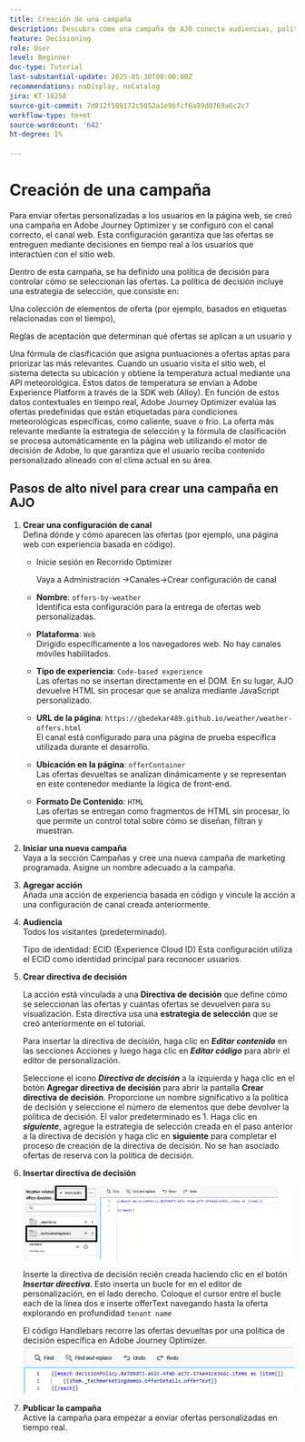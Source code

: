 ```yaml
---
title: Creación de una campaña
description: Descubra cómo una campaña de AJO conecta audiencias, políticas de decisión y canales para ofrecer ofertas personalizadas en el momento adecuado en todos los puntos de contacto de los clientes.
feature: Decisioning
role: User
level: Beginner
doc-type: Tutorial
last-substantial-update: 2025-05-30T00:00:00Z
recommendations: noDisplay, noCatalog
jira: KT-18258
source-git-commit: 7d812f589172c5052a1e9bfcf6a99d0769a6c2c7
workflow-type: tm+mt
source-wordcount: '642'
ht-degree: 1%

---
```


# Creación de una campaña

Para enviar ofertas personalizadas a los usuarios en la página web, se creó una campaña en Adobe Journey Optimizer y se configuró con el canal correcto, el canal web. Esta configuración garantiza que las ofertas se entreguen mediante decisiones en tiempo real a los usuarios que interactúen con el sitio web.

Dentro de esta campaña, se ha definido una política de decisión para controlar cómo se seleccionan las ofertas. La política de decisión incluye una estrategia de selección, que consiste en:

Una colección de elementos de oferta (por ejemplo, basados en etiquetas relacionadas con el tiempo),

Reglas de aceptación que determinan qué ofertas se aplican a un usuario y

Una fórmula de clasificación que asigna puntuaciones a ofertas aptas para priorizar las más relevantes.
Cuando un usuario visita el sitio web, el sistema detecta su ubicación y obtiene la temperatura actual mediante una API meteorológica. Estos datos de temperatura se envían a Adobe Experience Platform a través de la SDK web (Alloy). En función de estos datos contextuales en tiempo real, Adobe Journey Optimizer evalúa las ofertas predefinidas que están etiquetadas para condiciones meteorológicas específicas, como caliente, suave o frío. La oferta más relevante mediante la estrategia de selección y la fórmula de clasificación se procesa automáticamente en la página web utilizando el motor de decisión de Adobe, lo que garantiza que el usuario reciba contenido personalizado alineado con el clima actual en su área.


## Pasos de alto nivel para crear una campaña en AJO

1. **Crear una configuración de canal**\
   Defina dónde y cómo aparecen las ofertas (por ejemplo, una página web con experiencia basada en código).
   - Inicie sesión en Recorrido Optimizer

     Vaya a Administración ->Canales->Crear configuración de canal
   - **Nombre**: `offers-by-weather`\
     Identifica esta configuración para la entrega de ofertas web personalizadas.

   - **Plataforma**: `Web`\
     Dirigido específicamente a los navegadores web. No hay canales móviles habilitados.

   - **Tipo de experiencia**: `Code-based experience`\
     Las ofertas no se insertan directamente en el DOM. En su lugar, AJO devuelve HTML sin procesar que se analiza mediante JavaScript personalizado.

   - **URL de la página**: `https://gbedekar489.github.io/weather/weather-offers.html`\
     El canal está configurado para una página de prueba específica utilizada durante el desarrollo.

   - **Ubicación en la página**: `offerContainer`\
     Las ofertas devueltas se analizan dinámicamente y se representan en este contenedor mediante la lógica de front-end.

   - **Formato De Contenido**: `HTML`\
     Las ofertas se entregan como fragmentos de HTML sin procesar, lo que permite un control total sobre cómo se diseñan, filtran y muestran.


2. **Iniciar una nueva campaña**\
   Vaya a la sección Campañas y cree una nueva campaña de marketing programada. Asigne un nombre adecuado a la campaña.

3. **Agregar acción**\
   Añada una acción de experiencia basada en código y vincule la acción a una configuración de canal creada anteriormente.



4. **Audiencia**\
   Todos los visitantes (predeterminado).

   Tipo de identidad: ECID (Experience Cloud ID)
Esta configuración utiliza el ECID como identidad principal para reconocer usuarios.


5. **Crear directiva de decisión**

   La acción está vinculada a una **Directiva de decisión** que define cómo se seleccionan las ofertas y cuántas ofertas se devuelven para su visualización. Esta directiva usa una **estrategia de selección** que se creó anteriormente en el tutorial.

   Para insertar la directiva de decisión, haga clic en **_Editar contenido_** en las secciones Acciones y luego haga clic en **_Editar código_** para abrir el editor de personalización.

   Seleccione el icono _&#x200B;**Directiva de decisión**&#x200B;_ a la izquierda y haga clic en el botón **Agregar directiva de decisión** para abrir la pantalla **Crear directiva de decisión**. Proporcione un nombre significativo a la política de decisión y seleccione el número de elementos que debe devolver la política de decisión. El valor predeterminado es 1.
Haga clic en **_siguiente_**, agregue la estrategia de selección creada en el paso anterior a la directiva de decisión y haga clic en **siguiente** para completar el proceso de creación de la directiva de decisión. No se han asociado ofertas de reserva con la política de decisión.



6. **Insertar directiva de decisión**

   ![editor de personalización](assets/personalization-editor.png)

   Inserte la directiva de decisión recién creada haciendo clic en el botón _&#x200B;**Insertar directiva**&#x200B;_. Esto inserta un bucle for en el editor de personalización, en el lado derecho.
Coloque el cursor entre el bucle each de la línea dos e inserte offerText navegando hasta la oferta explorando en profundidad `tenant name`

   El código Handlebars recorre las ofertas devueltas por una política de decisión específica en Adobe Journey Optimizer.
   ![barra de control](assets/handlebar-code.png)

7. **Publicar la campaña**\
   Active la campaña para empezar a enviar ofertas personalizadas en tiempo real.



